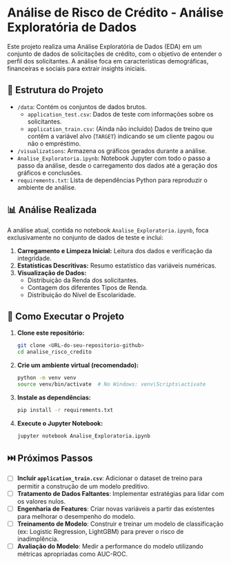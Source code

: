 # Análise de Risco de Crédito - Análise Exploratória de Dados

Este projeto realiza uma Análise Exploratória de Dados (EDA) em um conjunto de dados de solicitações de crédito, com o objetivo de entender o perfil dos solicitantes. A análise foca em características demográficas, financeiras e sociais para extrair insights iniciais.

## 📁 Estrutura do Projeto

* `/data`: Contém os conjuntos de dados brutos.
    * `application_test.csv`: Dados de teste com informações sobre os solicitantes.
    * `application_train.csv`: (Ainda não incluído) Dados de treino que contêm a variável alvo (`TARGET`) indicando se um cliente pagou ou não o empréstimo.
* `/visualizations`: Armazena os gráficos gerados durante a análise.
* `Analise_Exploratoria.ipynb`: Notebook Jupyter com todo o passo a passo da análise, desde o carregamento dos dados até a geração dos gráficos e conclusões.
* `requirements.txt`: Lista de dependências Python para reproduzir o ambiente de análise.

## 📊 Análise Realizada

A análise atual, contida no notebook `Analise_Exploratoria.ipynb`, foca exclusivamente no conjunto de dados de teste e inclui:

1.  **Carregamento e Limpeza Inicial:** Leitura dos dados e verificação da integridade.
2.  **Estatísticas Descritivas:** Resumo estatístico das variáveis numéricas.
3.  **Visualização de Dados:**
    * Distribuição da Renda dos solicitantes.
    * Contagem dos diferentes Tipos de Renda.
    * Distribuição do Nível de Escolaridade.

## 🚀 Como Executar o Projeto

1.  **Clone este repositório:**
    ```bash
    git clone <URL-do-seu-repositorio-github>
    cd analise_risco_credito
    ```

2.  **Crie um ambiente virtual (recomendado):**
    ```bash
    python -m venv venv
    source venv/bin/activate  # No Windows: venv\Scripts\activate
    ```

3.  **Instale as dependências:**
    ```bash
    pip install -r requirements.txt
    ```

4.  **Execute o Jupyter Notebook:**
    ```bash
    jupyter notebook Analise_Exploratoria.ipynb
    ```

## ⏭️ Próximos Passos

* [ ] **Incluir `application_train.csv`**: Adicionar o dataset de treino para permitir a construção de um modelo preditivo.
* [ ] **Tratamento de Dados Faltantes**: Implementar estratégias para lidar com os valores nulos.
* [ ] **Engenharia de Features**: Criar novas variáveis a partir das existentes para melhorar o desempenho do modelo.
* [ ] **Treinamento de Modelo**: Construir e treinar um modelo de classificação (ex: Logistic Regression, LightGBM) para prever o risco de inadimplência.
* [ ] **Avaliação do Modelo**: Medir a performance do modelo utilizando métricas apropriadas como AUC-ROC.